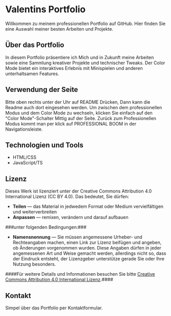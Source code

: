 
# Valentins Portfolio

Willkommen zu meinem professionellen Portfolio auf GitHub. Hier finden Sie eine Auswahl meiner besten Arbeiten und Projekte.

## Über das Portfolio

In diesem Portfolio präsentiere ich Mich und in Zukunft meine Arbeiten sowie eine Sammlung kreativer Projekte und technischer Tweaks. Der Color Mode bietet ein interaktives Erlebnis mit Minispielen und anderen unterhaltsamen Features.

## Verwendung der Seite
Bitte oben rechts unter der Uhr auf README Drücken, Dann kann die Readme auch dort eingesehen werden.
Um zwischen dem professionellen Modus und dem Color Mode zu wechseln, klicken Sie einfach auf den "Color Mode"-Schalter Mittig auf der Seite.
Zurück zum Professionellen Modus kommt man per klick auf PROFESSIONAL BOOM in der Navigationsleiste.

## Technologien und Tools

- HTML/CSS
- JavaScript/TS

## Lizenz

Dieses Werk ist lizenziert unter der Creative Commons Attribution 4.0 International Lizenz (CC BY 4.0). Das bedeutet, Sie dürfen:

- **Teilen** — das Material in jedwedem Format oder Medium vervielfältigen und weiterverbreiten
- **Anpassen** — remixen, verändern und darauf aufbauen

###unter folgenden Bedingungen:###

- **Namensnennung** — Sie müssen angemessene Urheber- und Rechteangaben machen, einen Link zur Lizenz beifügen und angeben, ob Änderungen vorgenommen wurden. Diese Angaben dürfen in jeder angemessenen Art und Weise gemacht werden, allerdings nicht so, dass der Eindruck entsteht, der Lizenzgeber unterstütze gerade Sie oder Ihre Nutzung besonders.

####Für weitere Details und Informationen besuchen Sie bitte [Creative Commons Attribution 4.0 International Lizenz](https://creativecommons.org/licenses/by/4.0/).####


## Kontakt

Simpel über das Portfolio per Kontaktformular.





